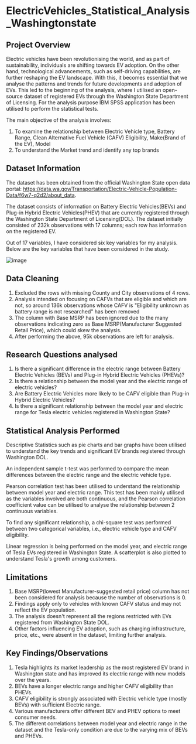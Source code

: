 # ElectricVehicles_Statistical_Analysis_Washingtonstate
## Project Overview

Electric vehicles have been revolutionising the world, and as part of sustainability, individuals are shifting towards EV adoption. On the other hand, technological advancements, such as self-driving capabilities, are further reshaping the EV landscape. With this, it becomes essential that we analyse the patterns and trends for future developments and adoption of EVs. This led to the beginning of the analysis, where I utilised an open-source dataset of registered EVs through the Washington State Department of Licensing. For the analysis purpose IBM SPSS application has been utilised to perform the statistical tests. 

The main objective of the analysis involves:
1. To examine the relationship between Electric Vehicle type, Battery Range, Clean Alternative Fuel Vehicle (CAFV) Eligibility, Make(Brand of the EV), Model
2. To understand the Market trend and identify any top brands
## Dataset Information
The dataset has been obtained from the official Washington State open data portal: https://data.wa.gov/Transportation/Electric-Vehicle-Population-Data/f6w7-q2d2/about_data.

The dataset consists of information on Battery Electric Vehicles(BEVs) and Plug-in Hybrid Electric Vehicles(PHEV) that are currently registered through the Washington State Department of Licensing(DOL). The dataset initially consisted of 232k observations with 17 columns; each row has information on the registered EV. 

Out of 17 variables, I have considered six key variables for my analysis. Below are the key variables that have been considered in the study.  

![image](https://github.com/user-attachments/assets/163b6ce6-9eba-4f09-a37d-868220737b55)
## Data Cleaning
1. Excluded the rows with missing County and City observations of 4 rows. 
2. Analysis intended on focusing on CAFVs that are eligible and which are not, so around 136k observations whose CAFV is "Eligibility unknown as battery range is not researched" has been removed
3. The column with Base MSRP has been ignored due to the many observations indicating zero as Base MSRP(Manufacturer Suggested Retail Price), which could skew the analysis.
4. After performing the above, 95k observations are left for analysis. 
## Research Questions analysed
1. Is there a significant difference in the electric range between Battery Electric Vehicles (BEVs) and Plug-in Hybrid Electric Vehicles (PHEVs)?
2. Is there a relationship between the model year and the electric range of electric vehicles?
3. Are Battery Electric Vehicles more likely to be CAFV eligible than Plug-in Hybrid Electric Vehicles?
4. Is there a significant relationship between the model year and electric range for Tesla electric vehicles registered in Washington State? 
## Statistical Analysis Performed
Descriptive Statistics such as pie charts and bar graphs have been utilised to understand the key trends and significant EV brands registered through Washington DOL.

An independent sample t-test was performed to compare the mean differences between the electric range and the electric vehicle type. 

Pearson correlation test has been utilised to understand the relationship between model year and electric range. This test has been mainly utilised as the variables involved are both continuous, and the Pearson correlation coefficient value can be utilised to analyse the relationship between 2 continuous variables. 

To find any significant relationship, a chi-square test was performed between two categorical variables, i.e., electric vehicle type and CAFV eligibility. 

Linear regression is being performed on the model year, and electric range of Tesla EVs registered in Washington State. A scatterplot is also plotted to understand Tesla's growth among customers. 
## Limitations
1. Base MSRP(lowest Manufacturer-suggested retail price) column has not been considered for analysis because the number of observations is 0.
2. Findings apply only to vehicles with known CAFV status and may not reflect the EV population.
3. The analysis doesn't represent all the regions restricted with EVs registered from Washington State DOL.
4. Other factors influencing EV adoption, such as charging infrastructure, price, etc., were absent in the dataset, limiting further analysis. 
## Key Findings/Observations
1. Tesla highlights its market leadership as the most registered EV brand in Washington state and has improved its electric range with new models over the years.
2. BEVs have a longer electric range and higher CAFV eligibility than PHEVs.
3. CAFV eligibility is strongly associated with Electric vehicle type (mostly BEVs) with sufficient Electric range.
4. Various manufacturers offer different BEV and PHEV options to meet consumer needs.
5. The different correlations between model year and electric range in the dataset and the Tesla-only condition are due to the varying mix of BEVs and PHEVs.














